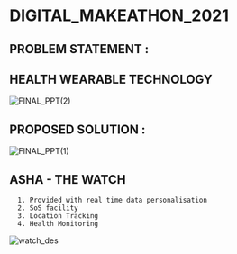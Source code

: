 # DIGITAL_MAKEATHON_2021

## PROBLEM STATEMENT :
   ## HEALTH WEARABLE TECHNOLOGY 

   ![FINAL_PPT(2)](https://user-images.githubusercontent.com/59553356/111598535-5358d500-87f5-11eb-876c-122f4449f003.jpg)

## PROPOSED SOLUTION :
   ![FINAL_PPT(1)](https://user-images.githubusercontent.com/59553356/111598586-6370b480-87f5-11eb-8795-bdf86ce598ea.jpg)
   
  
  ## ASHA - THE WATCH
      1. Provided with real time data personalisation
      2. SoS facility
      3. Location Tracking
      4. Health Monitoring

  ![watch_des](https://user-images.githubusercontent.com/80196246/113094334-16d2a380-920f-11eb-831b-7cbb8974edd8.JPG)



